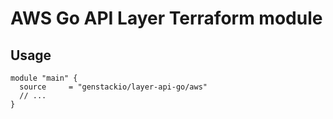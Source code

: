 # AWS Go API Layer Terraform module

## Usage

```hcl
module "main" {
  source     = "genstackio/layer-api-go/aws"
  // ...
}
```
